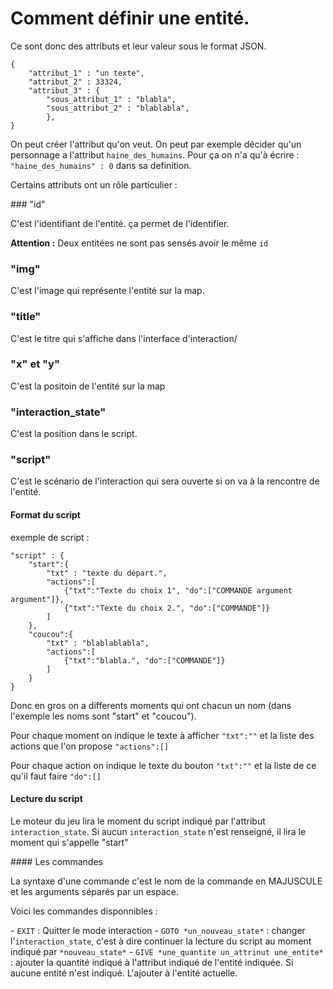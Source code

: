 # Comment définir une entité.

Ce sont donc des attributs et leur valeur sous le format JSON.

```
{
    "attribut_1" : "un texte",
    "attribut_2" : 33324,
    "attribut_3" : {
        "sous_attribut_1" : "blabla",
        "sous_attribut_2" : "blablabla",
        },
}
```

On peut créer l'attribut qu'on veut. On peut par exemple décider qu'un personnage a l'attribut `haine_des_humains`. Pour ça on n'a qu'à écrire : `"haine_des_humains" : 0` dans sa definition.

Certains attributs ont un rôle particulier :

### "id"

C'est l'identifiant de l'entité. ça permet de l'identifier.

**Attention :** Deux entitées ne sont pas sensés avoir le même `id`

### "img"

C'est l'image qui représente l'entité sur la map.

### "title"

C'est le titre qui s'affiche dans l'interface d'interaction/

### "x" et "y"

C'est la positoin de l'entité sur la map


### "interaction_state"

C'est la position dans le script.

### "script"

C'est le scénario de l'interaction qui sera ouverte si on va à la rencontre de l'entité.

#### Format du script

exemple de script :

    "script" : {
        "start":{
            "txt" : "texte du départ.",
            "actions":[
                {"txt":"Texte du choix 1", "do":["COMMANDE argument argument"]},
                {"txt":"Texte du choix 2.", "do":["COMMANDE"]}
            ]
        },
        "coucou":{
            "txt" : "blablablabla",
            "actions":[
                {"txt":"blabla.", "do":["COMMANDE"]}
            ]
        }
    }

Donc en gros on a differents moments qui ont chacun un nom (dans l'exemple les noms sont "start" et "coucou").

Pour chaque moment on indique le texte à afficher `"txt":""` et la liste des actions que l'on propose `"actions":[]`

Pour chaque action on indique le texte du bouton `"txt":""` et la liste de ce qu'il faut faire `"do":[]`

#### Lecture du script

Le moteur du jeu lira le moment du script indiqué par l'attribut `interaction_state`. Si aucun `interaction_state` n'est renseigné, il lira le moment qui s'appelle "start"

#### Les commandes

La syntaxe d'une commande c'est le nom de la commande en MAJUSCULE et les arguments séparés par un espace.

Voici les commandes disponnibles :

- `EXIT` : Quitter le mode interaction
- `GOTO *un_nouveau_state*` : changer l'`interaction_state`, c'est à dire continuer la lecture du script au moment indiqué par `*nouveau_state*`
- `GIVE *une_quantite un_attrinut une_entite*` : ajouter la quantité indiqué à l'attribut indiqué de l'entité indiquée. Si aucune entité n'est indiqué. L'ajouter à l'entité actuelle.